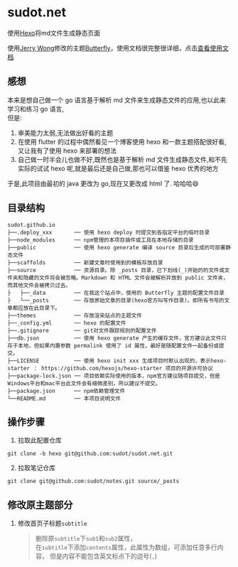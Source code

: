 # sudot.net

使用[Hexo](https://hexo.io)将md文件生成静态页面

使用[Jerry Wong](https://github.com/jerryc127)修改的主题[Butterfly](https://github.com/jerryc127/hexo-theme-butterfly)，使用文档很完整很详细，点击[查看使用文档](https://jerryc.me/posts/21cfbf15/)

## 感想

本来是想自己做一个 go 语言基于解析 md 文件来生成静态文件的应用,也以此来学习和练习 go 语言,  
但是:
1. 审美能力太弱,无法做出好看的主题
2. 在使用 flutter 的过程中偶然看见一个博客使用 hexo 和一款主题搭配很好看,又让我有了使用 hexo 来部署的想法
3. 自己做一时半会儿也做不好,既然也是基于解析 md 文件生成静态文件,和不先实际的试试 hexo 呢,就是最后还是自己做,那也可以借鉴 hexo 优秀的地方

于是,此项目由最初的 java 更改为 go,现在又更改成 html 了. 哈哈哈😄

## 目录结构

```
sudot.github.io
├──.deploy_xxx       ── 使用 hexo deploy 时提交到各指定平台的临时目录
├──node_modules      ── npm管理的本项目插件或工具在本地存储的目录
├──public            ── 使用 hexo generate 编译 source 目录后生成的可部署静态文件
├──scaffolds         ── 新建文章时使用到的模板存放目录
├──source            ── 资源目录。除 _posts 目录，已下划线(_)开始的的文件或文件夹和隐藏的文件将会被忽略。Markdown 和 HTML 文件会被解析并放到 public 文件夹，而其他文件会被拷贝过去。
├   ├──_data         ── 在我这个站点中，使用的 Butterfly 主题的配置文件目录
├   └──_posts        ── 存放原始文章的目录(hexo官方叫写作目录)。即所有书写的文章都应放在此目录下。
├──themes            ── 存放渲染站点的主题文件
├──_config.yml       ── hexo 的配置文件
├──.gitignore        ── git对文件跟踪规则的配置文件
├──db.json           ── 使用 hexo generate 产生的缓存文件，官方建议此文件只存于本地，但如果内置参数 permalink 使用了 id 属性，最好是随配置文件一起备份或提交。
├──LICENSE           ── 使用 hexo init xxx 生成项目时默认出现的，表示hexo-starter ： https://github.com/hexojs/hexo-starter 项目的开源许可协议
├──package-lock.json ── 项目依赖实际使用的版本，npm官方建议随项目提交，但是Windows平台和mac平台此文件会有细微差别，所以建议不提交。
├──package.json      ── npm依赖管理文件
└──README.md         ── 本项目说明文件
```

## 操作步骤

1. 拉取此配置仓库
  ```
  git clone -b hexo git@github.com:sudot/sudot.net.git
  ```
2. 拉取笔记仓库
  ```
  git clone git@github.com:sudot/notes.git source/_posts
  ```


## 修改原主题部分

1. 修改首页子标题`subtitle`
    > 删除原`subtitle`下`sub1`和`sub2`属性，  
    > 在`subtitle`下添加`contents`属性，此属性为数组，可添加任意多行内容，
    > 但是内容不能包含英文标点下的逗号(`,`)